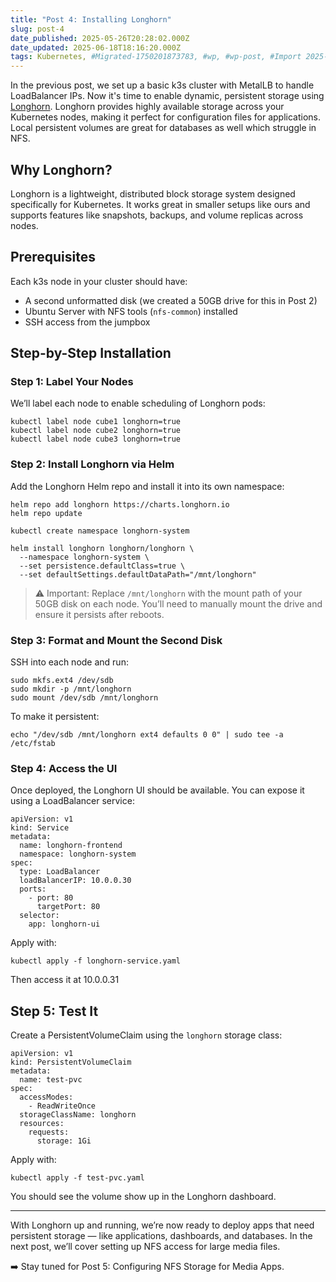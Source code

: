 ```yaml
---
title: "Post 4: Installing Longhorn"
slug: post-4
date_published: 2025-05-26T20:28:02.000Z
date_updated: 2025-06-18T18:16:20.000Z
tags: Kubernetes, #Migrated-1750201873783, #wp, #wp-post, #Import 2025-06-17 16:11
---
```


In the previous post, we set up a basic k3s cluster with MetalLB to handle LoadBalancer IPs. Now it's time to enable dynamic, persistent storage using [Longhorn](https://longhorn.io/). Longhorn provides highly available storage across your Kubernetes nodes, making it perfect for configuration files for applications. Local persistent volumes are great for databases as well which struggle in NFS.

## Why Longhorn?

Longhorn is a lightweight, distributed block storage system designed specifically for Kubernetes. It works great in smaller setups like ours and supports features like snapshots, backups, and volume replicas across nodes.

## Prerequisites

Each k3s node in your cluster should have:

- A second unformatted disk (we created a 50GB drive for this in Post 2)
- Ubuntu Server with NFS tools (`nfs-common`) installed
- SSH access from the jumpbox

## Step-by-Step Installation

### Step 1: Label Your Nodes

We’ll label each node to enable scheduling of Longhorn pods:

    kubectl label node cube1 longhorn=true
    kubectl label node cube2 longhorn=true
    kubectl label node cube3 longhorn=true
    

### Step 2: Install Longhorn via Helm

Add the Longhorn Helm repo and install it into its own namespace:

    helm repo add longhorn https://charts.longhorn.io
    helm repo update
    
    kubectl create namespace longhorn-system
    
    helm install longhorn longhorn/longhorn \
      --namespace longhorn-system \
      --set persistence.defaultClass=true \
      --set defaultSettings.defaultDataPath="/mnt/longhorn"
    

> ⚠️ Important: Replace `/mnt/longhorn` with the mount path of your 50GB disk on each node. You’ll need to manually mount the drive and ensure it persists after reboots.

### Step 3: Format and Mount the Second Disk

SSH into each node and run:

    sudo mkfs.ext4 /dev/sdb
    sudo mkdir -p /mnt/longhorn
    sudo mount /dev/sdb /mnt/longhorn
    

To make it persistent:

    echo "/dev/sdb /mnt/longhorn ext4 defaults 0 0" | sudo tee -a /etc/fstab
    

### Step 4: Access the UI

Once deployed, the Longhorn UI should be available. You can expose it using a LoadBalancer service:

    apiVersion: v1
    kind: Service
    metadata:
      name: longhorn-frontend
      namespace: longhorn-system
    spec:
      type: LoadBalancer
      loadBalancerIP: 10.0.0.30
      ports:
        - port: 80
          targetPort: 80
      selector:
        app: longhorn-ui
    

Apply with:

    kubectl apply -f longhorn-service.yaml
    

Then access it at 10.0.0.31

## Step 5: Test It

Create a PersistentVolumeClaim using the `longhorn` storage class:

    apiVersion: v1
    kind: PersistentVolumeClaim
    metadata:
      name: test-pvc
    spec:
      accessModes:
        - ReadWriteOnce
      storageClassName: longhorn
      resources:
        requests:
          storage: 1Gi
    

Apply with:

    kubectl apply -f test-pvc.yaml
    

You should see the volume show up in the Longhorn dashboard.

---

With Longhorn up and running, we’re now ready to deploy apps that need persistent storage — like applications, dashboards, and databases. In the next post, we’ll cover setting up NFS access for large media files.

➡️ Stay tuned for Post 5: Configuring NFS Storage for Media Apps.

